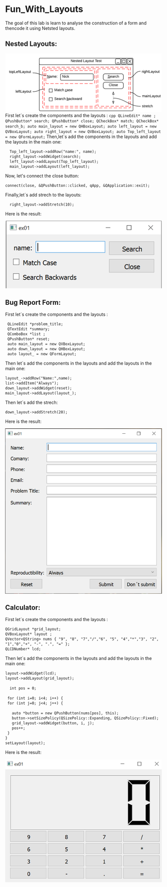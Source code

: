 # Fun_With_Layouts
The goal of this lab is learn to analyse the construction of a form and thencode it using Netsted layouts.

## Nested Layouts:

![image](https://github.com/imane0101010/Fun_With_Layouts/blob/1f47058dbb68d31cad89dfa30402246b09205cd8/C.PNG)
First let´s create the components and the layouts :
     ``` cpp
    QLineEdit* name ;
    QPushButton* search;
    QPushButton* close;
    QCheckBox* match;
    QCheckBox* search_b;
    auto main_layout = new QHBoxLayout;
    auto left_layout = new QVBoxLayout;
    auto right_layout = new QVBoxLayout;
    auto Top_left_layout = new QFormLayout;
    ```
Then,let´s add the components in the layouts and add the layouts in the main one:
     
      Top_left_layout->addRow("name:", name);
      right_layout->addWidget(search);
      left_layout->addLayout(Top_left_layout);
      main_layout->addLayout(left_layout);
      
Now, let's connect the close button:

    connect(close, &QPushButton::clicked, qApp, &QApplication::exit);

Finally,let´s add strech to the layouts:

      right_layout->addStretch(10);
      
Here is the result:

![image](https://github.com/imane0101010/Fun_With_Layouts/blob/80167854cdfdbf1928609e18af25aa82aebf1a7b/B.PNG)


## Bug Report Form:

First let´s create the components and the layouts : 
             
     QLineEdit *problem_title;
     QTextEdit *summary;
     QComboBox *list ;
     QPushButton* reset;
     auto main_layout = new QVBoxLayout;
     auto down_layout = new QHBoxLayout;
     auto layout_ = new QFormLayout;
 
Then let´s add the components in the layouts and add the layouts in the main one:

    layout_->addRow("Name:",name);
    list->addItem("Always");
    down_layout->addWidget(reset);
    main_layout->addLayout(layout_);
    
Then let´s add the strech:
      
    down_layout->addStretch(20);

Here is the result:

![image](https://github.com/imane0101010/Fun_With_Layouts/blob/9f81e1afc33772d61c0fdf9fe3a8ab3a3f965eea/A.PNG)
   
## Calculator:

First let´s create the components and the layouts : 
    
    QGridLayout *grid_layout;
    QVBoxLayout* layout ;
    QVector<QString> nums { "9", "8", "7","/","6", "5", "4","*","3", "2", "1","0","+", "-", ".", "=" };
    QLCDNumber* lcd;
    
 
Then let´s add the components in the layouts and add the layouts in the main one:
   
    layout->addWidget(lcd);
    layout->addLayout(grid_layout);

      int pos = 0;

     for (int i=0; i<4; i++) {
     for (int j=0; j<4; j++) {

       auto *button = new QPushButton(nums[pos], this);
       button->setSizePolicy(QSizePolicy::Expanding, QSizePolicy::Fixed);
       grid_layout->addWidget(button, i, j);
       pos++;
     }
    }
    setLayout(layout);

Here is the result:

![image](https://github.com/imane0101010/Fun_With_Layouts/blob/66e93c1829f5ccd64fabd457be3134866f8984be/D1.png)
   

